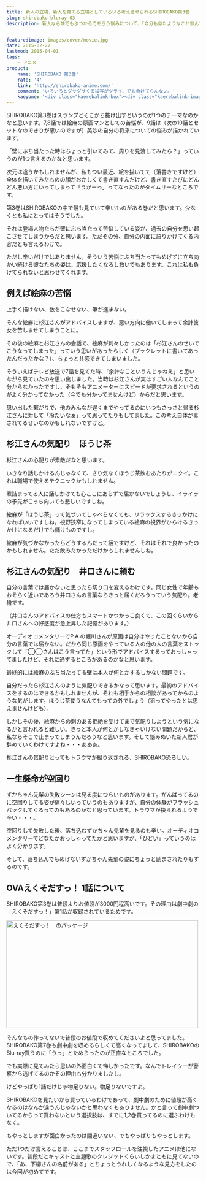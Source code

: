 ```yaml
---
title: 新人の立場、新人を育てる立場としていろいろ考えさせられるSHIROBAKO第3巻
slug: shirobako-bluray-03
description: 新人なら誰でもぶつかるであろう悩みについて、「自分も似たようなこと悩んでたなぁ」とかいろいろ考えさせられました。過去の自分を思い出してツライところもあるんですが、壁にぶち当たってもなお立ち向かう登場人物たちに励まされるのが救いです。


featuredimage: images/cover/movie.jpg
date: 2015-02-27
lastmod: 2015-04-01
tags: 
    - アニメ
product:
    name: 'SHIROBAKO 第3巻'
    rate: '4'
    link: 'http://shirobako-anime.com/'
    comment: 'いろいろとグサグサくる描写がツライ、でも負けてらんない。'
    kaeyome: '<div class="kaerebalink-box"><div class="kaerebalink-image"><a href="http://www.amazon.co.jp/exec/obidos/ASIN/B00OJXVTZE/illusionspace-22/ref=nosim/" rel="nofollow" target="_blank"><img src="http://ecx.images-amazon.com/images/I/51BGtUFelYL._SL160_.jpg" style="border: none;" /></a></div><div class="kaerebalink-info"><div class="kaerebalink-name"><a href="http://www.amazon.co.jp/exec/obidos/ASIN/B00OJXVTZE/illusionspace-22/ref=nosim/" rel="nofollow" target="_blank">SHIROBAKO 第3巻 (初回生産限定版) [Blu-ray]</a><div class="kaerebalink-powered-date">posted with <a href="http://kaereba.com" rel="nofollow" target="_blank">カエレバ</a></div></div><div class="kaerebalink-detail">木村珠莉 ワーナー・ブラザース・ホームエンターテイメント 2015-02-25    </div><div class="kaerebalink-link1"><div class="shoplinkamazon"><a href="http://www.amazon.co.jp/gp/search?keywords=shirobako%20blu-ray%20%91%E63%8A%AA&__mk_ja_JP=%83J%83%5E%83J%83i&tag=illusionspace-22" rel="nofollow" target="_blank">Amazon</a></div><div class="shoplinkrakuten"><a href="http://hb.afl.rakuten.co.jp/hgc/0e95387f.f2aef20d.0e953880.25e412bd/?pc=http%3A%2F%2Fsearch.rakuten.co.jp%2Fsearch%2Fmall%2Fshirobako%2520blu-ray%2520%25E7%25AC%25AC3%25E5%25B7%25BB%2F-%2Ff.1-p.1-s.1-sf.0-st.A-v.2%3Fx%3D0%26scid%3Daf_ich_link_urltxt%26m%3Dhttp%3A%2F%2Fm.rakuten.co.jp%2F" rel="nofollow" target="_blank">楽天市場</a></div><div class="shoplinkyahoo"><a href="http://ck.jp.ap.valuecommerce.com/servlet/referral?sid=3085416&pid=882193779&vc_url=http%3A%2F%2Fsearch.shopping.yahoo.co.jp%2Fsearch%3Fp%3Dshirobako%2520blu-ray%2520%25E7%25AC%25AC3%25E5%25B7%25BB" rel="nofollow"  target="_blank">Yahooショッピング<img src="http://ad.jp.ap.valuecommerce.com/servlet/gifbanner?sid=3085416&pid=882193779" height="1" width="1" border="0"></a></div></div></div><div class="booklink-footer" style="clear: left"></div></div>'
---
```


SHIROBAKO第3巻はスランプとそこから抜け出すというのが1つのテーマなのかなと思います。7,8話では絵麻の原画マンとしての苦悩が、9話は（次の10話とセットなのできりが悪いのですが）美沙の自分の将来についての悩みが描かれています。

「壁にぶち当たった時はちょっと引いてみて、周りを見渡してみたら？」っていうのが1つ言えるのかなと思います。

次元は違うかもしれませんが、私もつい最近、絵を描いてて（落書きですけど）全体を描いてみたものの顔がおかしくて書き直すんだけど、書き直すたびにどんどん悪い方にいってしまって「うがーっ」ってなったのがタイムリーなところです。

第3巻はSHIROBAKOの中で最も見ていて辛いものがある巻だと思います。少なくとも私にとってはそうでした。

それは登場人物たちが壁にぶち当たって苦悩している姿が、過去の自分を思い起こさせてしまうからだと思います。ただその分、自分の内面に語りかけてくる内容だとも言えるわけで。

ただし辛いだけではありません。そういう苦悩にぶち当たってもめげずに立ち向かい続ける彼女たちの姿は、応援したくなるし救いでもあります。これは私も負けてられないと思わせてくれます。


## 例えば絵麻の苦悩


上手く描けない、数をこなせない、筆が進まない。

そんな絵麻に杉江さんがアドバイスしますが、悪い方向に働いてしまって余計彼女を苦しませてしまうことに。

その後の絵麻と杉江さんの会話で、絵麻が刺々しかったのは「杉江さんのせいでこうなってしまった」っていう思いがあったらしく（ブックレットに書いてあったんだったかな？）、ちょっと共感できてしまいました。

そういえばテレビ放送で7話を見てた時、「余計なこというんじゃねえ」と思いながら見ていたのを思い出しました。当時は杉江さんが実はすごい人なんてこと分からなかったですし、そもそもアニメーターにスピードが要求されるというのがよく分かってなかった（今でも分かってませんけど）からだと思います。

思い出した繋がりで、他のみんなが遅くまでやってるのにいつもさっさと帰る杉江さんに対して「冷たいなぁ」って思ってたりもしてました。この考え自体が毒されてるせいなのかもしれないですけど。


## 杉江さんの気配り　ほうじ茶


杉江さんの心配りが素敵だなと思います。

いきなり話しかけるんじゃなくて、さり気なくほうじ茶飲むあたりがニクイ。これは職場で使えるテクニックかもしれません。

煮詰まってる人に話しかけても心ここにあらずで届かないでしょうし、イライラの矛先がこっち向いても悲しいですしね。

絵麻が「ほうじ茶」って気づいてしゃべらなくても、リラックスするきっかけになればいいですしね。視野狭窄になってしまっている絵麻の視界がひらけるきっかけになるだけでも儲けものですし。

絵麻が気づかなかったらどうするんだって話ですけど、それはそれで良かったのかもしれません。ただ飲みたかっただけかもしれませんしね。


## 杉江さんの気配り　井口さんに頼む


自分の言葉では届かないと思ったら切り口を変えるわけです。同じ女性で年齢もおそらく近いであろう井口さんの言葉ならきっと届くだろうっていう気配り。老獪です。

（井口さんのアドバイスの仕方もスマートかつかっこ良くて、この回くらいから井口さんへの好感度が急上昇した記憶があります。）

オーディオコメンタリーでP.A.の堀川さんが原画は自分はやったことないから自分の言葉では届かない。だから同じ原画をやっている人の他の人の言葉をストックして「◯◯さんはこう言ってた」という形でアドバイスするっておっしゃってましたけど、それに通ずるところがあるのかなと思います。

最終的には絵麻のぶち当たってる壁は本人が何とかするしかない問題です。

自分だったら杉江さんのように気配りできるかなって思います。最初のアドバイスをするのはできるかもしれませんが、それも相手からの相談があってからのような気がします。ほうじ茶使うなんてもっての外でしょう（狙ってやったとは思えませんけども）。

しかしその後、絵麻からの刺のある拒絶を受けてまで気配りしようという気になるかと言われると難しい。きっと本人が何とかしなきゃいけない問題だからと、私ならそこで止まってしまうんだろうなと思います。そして悩みぬいた新人君が辞めていくわけですよね・・・あああ。

杉江さんの気配りとってもトラウマが掘り返される、SHIROBAKO恐ろしい。


## 一生懸命が空回り


ずかちゃん先輩の失敗シーンは見る度につらいものがあります。がんばってるのに空回りしてる姿が痛々しいっていうのもありますが、自分の体験がフラッシュバックしてくるってのもあるのかなと思っています。トラウマが抉られるようで辛い・・・。

空回りして失敗した後、落ち込むずかちゃん先輩を見るのも辛い。オーディオコメンタリーでどなたかおっしゃってたかと思いますが、「ひどい」っていうのはよく分かります。

そして、落ち込んでもめげないずかちゃん先輩の姿にちょっと励まされたりもするのです。


## OVAえくそだすっ！ 1話について


SHIROBAKO第3巻は普段よりお値段が3000円程高いです。その理由は劇中劇の「えくそだすっ！」第1話が収録されているためです。

<img src="https://wantit.gcreate.jp/wp-content/uploads/2015/02/f23aca94165b9d5024f14e06e063a5b6.jpg" alt="えくそだすっ！　のパッケージ" title="えくそだすっ！　のパッケージ.jpg" width="500" height="281" />

そんなもの作ってないで普段のお値段で収めてくださいよと思ってました。SHIROBAKO第7巻も劇中劇を収めるらしくて高くなってまして、SHIROBAKOのBlu-ray買うのに「うっ」とためらったのが正直なところでした。

でも実際に見てみたら思いの外面白くて悔しかったです。なんでトレイシーが警察から逃げてるのかその理由も分かりましたし。

けどやっぱり1話だけじゃ物足りない。物足りないですよ。

SHIROBAKOを見たいから買っているわけであって、劇中劇のために値段が高くなるのはなんか違うんじゃないかと思わなくもありません。かと言って劇中劇ついてるからって買わないという選択肢は、すでに1,2巻買ってるのに選ぶわけもなく。

もやっとしますが面白かったのは間違いない、でもやっぱりもやっとします。

ただ1つだけ言えることは、ここまでスタッフロールを注視したアニメは他にないです。普段だとキャストと主題歌のクレジットくらいしかまともに見てないので、「あ、下柳さんの名前がある」とちょっとうれしくなるような見方をしたのは今回が初めてです。


  